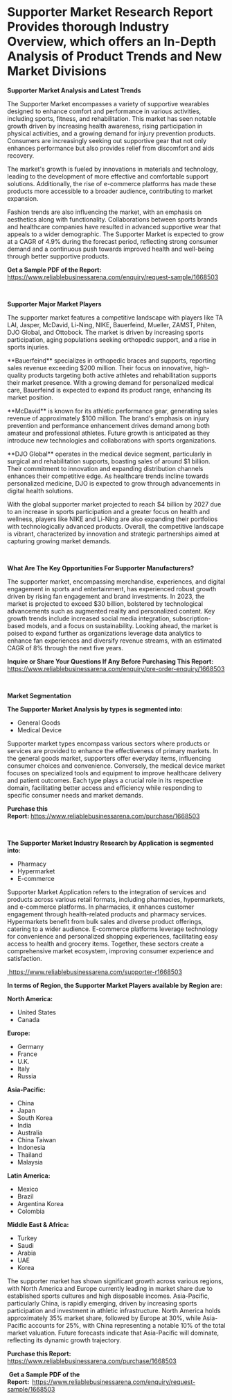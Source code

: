 <p><h1>Supporter Market Research Report Provides thorough Industry Overview, which offers an In-Depth Analysis of Product Trends and New Market Divisions</h1></p><p><strong>Supporter Market Analysis and Latest Trends</strong></p>
<p><p>The Supporter Market encompasses a variety of supportive wearables designed to enhance comfort and performance in various activities, including sports, fitness, and rehabilitation. This market has seen notable growth driven by increasing health awareness, rising participation in physical activities, and a growing demand for injury prevention products. Consumers are increasingly seeking out supportive gear that not only enhances performance but also provides relief from discomfort and aids recovery.</p><p>The market's growth is fueled by innovations in materials and technology, leading to the development of more effective and comfortable support solutions. Additionally, the rise of e-commerce platforms has made these products more accessible to a broader audience, contributing to market expansion.</p><p>Fashion trends are also influencing the market, with an emphasis on aesthetics along with functionality. Collaborations between sports brands and healthcare companies have resulted in advanced supportive wear that appeals to a wider demographic. The Supporter Market is expected to grow at a CAGR of 4.9% during the forecast period, reflecting strong consumer demand and a continuous push towards improved health and well-being through better supportive products.</p></p>
<p><strong>Get a Sample PDF of the Report:&nbsp;</strong> <a href="https://www.reliablebusinessarena.com/enquiry/request-sample/1668503?utm_campaign=3024&utm_medium=2&utm_source=Github&utm_content=ia&utm_term=13042025&utm_id=supporter">https://www.reliablebusinessarena.com/enquiry/request-sample/1668503</a></p>
<p>&nbsp;</p>
<p><strong>Supporter Major Market Players</strong></p>
<p><p>The supporter market features a competitive landscape with players like TA LAI, Jasper, McDavid, Li-Ning, NIKE, Bauerfeind, Mueller, ZAMST, Phiten, DJO Global, and Ottobock. The market is driven by increasing sports participation, aging populations seeking orthopedic support, and a rise in sports injuries.</p><p>**Bauerfeind** specializes in orthopedic braces and supports, reporting sales revenue exceeding $200 million. Their focus on innovative, high-quality products targeting both active athletes and rehabilitation supports their market presence. With a growing demand for personalized medical care, Bauerfeind is expected to expand its product range, enhancing its market position.</p><p>**McDavid** is known for its athletic performance gear, generating sales revenue of approximately $100 million. The brand's emphasis on injury prevention and performance enhancement drives demand among both amateur and professional athletes. Future growth is anticipated as they introduce new technologies and collaborations with sports organizations.</p><p>**DJO Global** operates in the medical device segment, particularly in surgical and rehabilitation supports, boasting sales of around $1 billion. Their commitment to innovation and expanding distribution channels enhances their competitive edge. As healthcare trends incline towards personalized medicine, DJO is expected to grow through advancements in digital health solutions.</p><p>With the global supporter market projected to reach $4 billion by 2027 due to an increase in sports participation and a greater focus on health and wellness, players like NIKE and Li-Ning are also expanding their portfolios with technologically advanced products. Overall, the competitive landscape is vibrant, characterized by innovation and strategic partnerships aimed at capturing growing market demands.</p></p>
<p>&nbsp;</p>
<p><strong>What Are The Key Opportunities For Supporter Manufacturers?</strong></p>
<p><p>The supporter market, encompassing merchandise, experiences, and digital engagement in sports and entertainment, has experienced robust growth driven by rising fan engagement and brand investments. In 2023, the market is projected to exceed $30 billion, bolstered by technological advancements such as augmented reality and personalized content. Key growth trends include increased social media integration, subscription-based models, and a focus on sustainability. Looking ahead, the market is poised to expand further as organizations leverage data analytics to enhance fan experiences and diversify revenue streams, with an estimated CAGR of 8% through the next five years.</p></p>
<p><strong>Inquire or Share Your Questions If Any Before Purchasing This Report:</strong> <a href="https://www.reliablebusinessarena.com/enquiry/pre-order-enquiry/1668503?utm_campaign=3024&utm_medium=2&utm_source=Github&utm_content=ia&utm_term=13042025&utm_id=supporter">https://www.reliablebusinessarena.com/enquiry/pre-order-enquiry/1668503</a></p>
<p>&nbsp;</p>
<p><strong>Market Segmentation</strong></p>
<p><strong>The Supporter Market Analysis by types is segmented into:</strong></p>
<p><ul><li>General Goods</li><li>Medical Device</li></ul></p>
<p><p>Supporter market types encompass various sectors where products or services are provided to enhance the effectiveness of primary markets. In the general goods market, supporters offer everyday items, influencing consumer choices and convenience. Conversely, the medical device market focuses on specialized tools and equipment to improve healthcare delivery and patient outcomes. Each type plays a crucial role in its respective domain, facilitating better access and efficiency while responding to specific consumer needs and market demands.</p></p>
<p><strong>Purchase this Report:&nbsp;</strong><a href="https://www.reliablebusinessarena.com/purchase/1668503?utm_campaign=3024&utm_medium=2&utm_source=Github&utm_content=ia&utm_term=13042025&utm_id=supporter">https://www.reliablebusinessarena.com/purchase/1668503</a></p>
<p>&nbsp;</p>
<p><strong>The Supporter Market Industry Research by Application is segmented into:</strong></p>
<p><ul><li>Pharmacy</li><li>Hypermarket</li><li>E-commerce</li></ul></p>
<p><p>Supporter Market Application refers to the integration of services and products across various retail formats, including pharmacies, hypermarkets, and e-commerce platforms. In pharmacies, it enhances customer engagement through health-related products and pharmacy services. Hypermarkets benefit from bulk sales and diverse product offerings, catering to a wider audience. E-commerce platforms leverage technology for convenience and personalized shopping experiences, facilitating easy access to health and grocery items. Together, these sectors create a comprehensive market ecosystem, improving consumer experience and satisfaction.</p></p>
<p><a href="https://www.reliablebusinessarena.com/supporter-r1668503?utm_campaign=3024&utm_medium=2&utm_source=Github&utm_content=ia&utm_term=13042025&utm_id=supporter">&nbsp;https://www.reliablebusinessarena.com/supporter-r1668503</a></p>
<p><strong>In terms of Region, the Supporter Market Players available by Region are:</strong></p>
<p>
    <p> <strong> North America: </strong>
        <ul>
            <li>United States</li>
            <li>Canada</li>
        </ul>
        </p> 
    <p> <strong> Europe: </strong>
        <ul>
            <li>Germany</li>
            <li>France</li>
            <li>U.K.</li>
            <li>Italy</li>
            <li>Russia</li>
        </ul>
        </p> 
    <p> <strong> Asia-Pacific: </strong>
        <ul>
            <li>China</li>
            <li>Japan</li>
            <li>South Korea</li>
            <li>India</li>
            <li>Australia</li>
            <li>China Taiwan</li>
            <li>Indonesia</li>
            <li>Thailand</li>
            <li>Malaysia</li>
        </ul>
        </p> 
    <p> <strong> Latin America: </strong>
        <ul>
            <li>Mexico</li>
            <li>Brazil</li>
            <li>Argentina Korea</li>
            <li>Colombia</li>
        </ul>
        </p> 
    <p> <strong> Middle East & Africa: </strong>
        <ul>
            <li>Turkey</li>
            <li>Saudi</li>
            <li>Arabia</li>
            <li>UAE</li>
            <li>Korea</li>
        </ul>
    </p>
    </p>
<p><p>The supporter market has shown significant growth across various regions, with North America and Europe currently leading in market share due to established sports cultures and high disposable incomes. Asia-Pacific, particularly China, is rapidly emerging, driven by increasing sports participation and investment in athletic infrastructure. North America holds approximately 35% market share, followed by Europe at 30%, while Asia-Pacific accounts for 25%, with China representing a notable 10% of the total market valuation. Future forecasts indicate that Asia-Pacific will dominate, reflecting its dynamic growth trajectory.</p></p>
<p><strong>Purchase this Report: </strong><a href="https://www.reliablebusinessarena.com/purchase/1668503?utm_campaign=3024&utm_medium=2&utm_source=Github&utm_content=ia&utm_term=13042025&utm_id=supporter">https://www.reliablebusinessarena.com/purchase/1668503</a></p>
<p>&nbsp;<strong>Get a Sample PDF of the Report:&nbsp;&nbsp;</strong><a href="https://www.reliablebusinessarena.com/enquiry/request-sample/1668503?utm_campaign=3024&utm_medium=2&utm_source=Github&utm_content=ia&utm_term=13042025&utm_id=supporter">https://www.reliablebusinessarena.com/enquiry/request-sample/1668503</a></p>
<p><strong></strong></p>
<p><p></p><p></p><p></p></p>